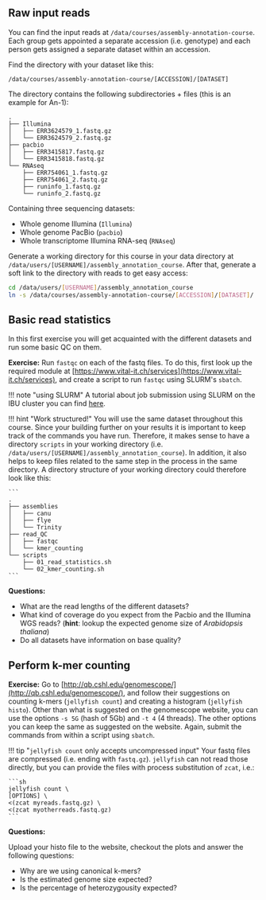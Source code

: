 

## Raw input reads

You can find the input reads at `/data/courses/assembly-annotation-course`. Each group gets appointed a separate accession (i.e. genotype) and each person gets assigned a separate dataset within an accession. 

Find the directory with your dataset like this:

```
/data/courses/assembly-annotation-course/[ACCESSION]/[DATASET]
```

The directory contains the following subdirectories + files (this is an example for An-1):

```
.
├── Illumina
│   ├── ERR3624579_1.fastq.gz
│   └── ERR3624579_2.fastq.gz
├── pacbio
│   ├── ERR3415817.fastq.gz
│   └── ERR3415818.fastq.gz
└── RNAseq
    ├── ERR754061_1.fastq.gz
    ├── ERR754061_2.fastq.gz
    ├── runinfo_1.fastq.gz
    └── runinfo_2.fastq.gz
```

Containing three sequencing datasets: 

- Whole genome Illumina (`Illumina`) 
- Whole genome PacBio (`pacbio`) 
- Whole transcriptome Illumina RNA-seq (`RNAseq`)

Generate a working directory for this course in your data directory at `/data/users/[USERNAME]/assembly_annotation_course`. After that, generate a soft link to the directory with reads to get easy access:

```sh
cd /data/users/[USERNAME]/assembly_annotation_course
ln -s /data/courses/assembly-annotation-course/[ACCESSION]/[DATASET]/ ./
```

## Basic read statistics

In this first exercise you will get acquainted with the different datasets and run some basic QC on them. 

**Exercise:** Run `fastqc` on each of the fastq files. To do this, first look up the required module at [https://www.vital-it.ch/services](https://www.vital-it.ch/services), and create a script to run `fastqc` using SLURM's `sbatch`. 

!!! note "using SLURM"
    A tutorial about job submission using SLURM on the IBU cluster you can find [here](https://doc.bioinformatics.unibe.ch/cluster_wiki/HPC_tutorial/SLURM_tutorial/). 

!!! hint "Work structured!"
    You will use the same dataset throughout this course. Since your building further on your results it is important to keep track of the commands you have run. Therefore, it makes sense to have a directory `scripts` in your working directory (i.e. `/data/users/[USERNAME]/assembly_annotation_course`). In addition, it also helps to keep files related to the same step in the process in the same directory. A directory structure of your working directory could therefore look like this:

    ```
    .
    ├── assemblies
    │   ├── canu
    │   ├── flye
    │   └── Trinity
    ├── read_QC
    │   ├── fastqc
    │   └── kmer_counting
    └── scripts
        ├── 01_read_statistics.sh
        └── 02_kmer_counting.sh
    ```

**Questions:**

- What are the read lengths of the different datasets?
- What kind of coverage do you expect from the Pacbio and the Illumina WGS reads? (**hint**: lookup the expected genome size of *Arabidopsis thaliana*)
- Do all datasets have information on base quality?


## Perform k-mer counting 

**Exercise:** Go to [http://qb.cshl.edu/genomescope/](http://qb.cshl.edu/genomescope/), and follow their suggestions on counting k-mers (`jellyfish count`) and creating a histogram (`jellyfish histo`). Other than what is suggested on the genomescope website, you can use the options `-s 5G` (hash of 5Gb) and `-t 4` (4 threads). The other options you can keep the same as suggested on the website. Again, submit the commands from within a script using `sbatch`.

!!! tip "`jellyfish count` only accepts uncompressed input"
    Your fastq files are compressed (i.e. ending with `fastq.gz`). `jellyfish` can not read those directly, but you can provide the files with process substitution of `zcat`, i.e.:

    ```sh 
    jellyfish count \
    [OPTIONS] \
    <(zcat myreads.fastq.gz) \
    <(zcat myotherreads.fastq.gz)
    ```

**Questions:**

Upload your histo file to the website, checkout the plots and answer the following questions:

- Why are we using canonical k-mers?
- Is the estimated genome size expected? 
- Is the percentage of heterozygousity expected?
